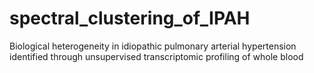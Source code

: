 # spectral_clustering_of_IPAH
 Biological heterogeneity in idiopathic pulmonary arterial hypertension identified through unsupervised transcriptomic profiling of whole blood
